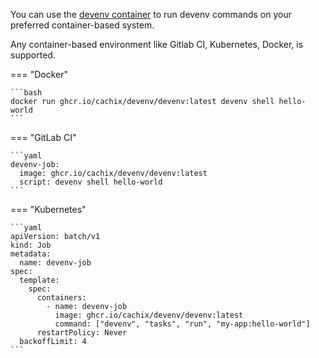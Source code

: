 You can use the [devenv container](https://github.com/cachix/devenv/pkgs/container/devenv%2Fdevenv)
to run devenv commands
on your preferred container-based system.

Any container-based environment
like Gitlab CI, Kubernetes, Docker, is supported.

=== "Docker"

    ```bash
    docker run ghcr.io/cachix/devenv/devenv:latest devenv shell hello-world
    ```

=== "GitLab CI"

    ```yaml
    devenv-job:
      image: ghcr.io/cachix/devenv/devenv:latest
      script: devenv shell hello-world
    ```

=== "Kubernetes"

    ```yaml
    apiVersion: batch/v1
    kind: Job
    metadata:
      name: devenv-job
    spec:
      template:
        spec:
          containers:
            - name: devenv-job
              image: ghcr.io/cachix/devenv/devenv:latest
              command: ["devenv", "tasks", "run", "my-app:hello-world"]
          restartPolicy: Never
      backoffLimit: 4
    ```
